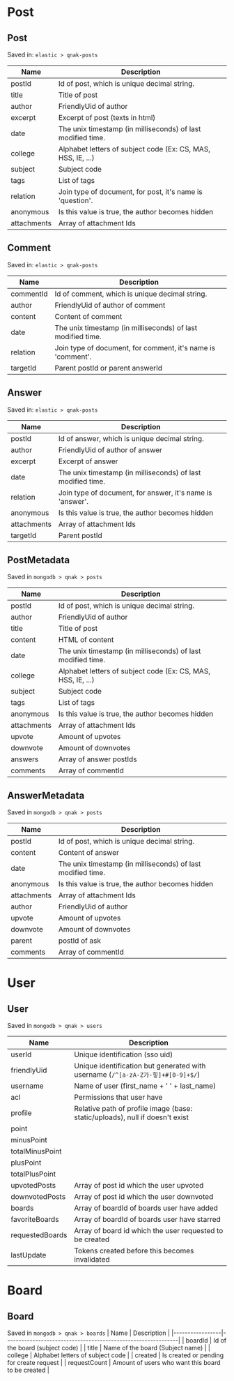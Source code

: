 # Post
## Post
Saved in: `elastic > qnak-posts`

| Name        | Description                                                  |
|-------------|--------------------------------------------------------------|
| postId      | Id of post, which is unique decimal string.                  |
| title       | Title of post                                                |
| author      | FriendlyUid of author                                        |
| excerpt     | Excerpt of post (texts in html)                              |
| date        | The unix timestamp (in milliseconds) of last modified time.  |
| college     | Alphabet letters of subject code (Ex: CS, MAS, HSS, IE, ...) |
| subject     | Subject code                                                 |
| tags        | List of tags                                                 |
| relation    | Join type of document, for post, it's name is 'question'.    |
| anonymous   | Is this value is true, the author becomes hidden             |
| attachments | Array of attachment Ids                                      |

## Comment
Saved in: `elastic > qnak-posts`

| Name      | Description                                                                     |
|-----------|---------------------------------------------------------------------------------|
| commentId | Id of comment, which is unique decimal string.                                  |
| author    | FriendlyUid of author of comment                                                |
| content   | Content of comment                                                              |
| date      | The unix timestamp (in milliseconds) of last modified time.                     |
| relation  | Join type of document, for comment, it's name is 'comment'.                     |
| targetId  | Parent postId or parent answerId                                                |

## Answer
Saved in: `elastic > qnak-posts`

| Name        | Description                                                  |
|-------------|--------------------------------------------------------------|
| postId      | Id of answer, which is unique decimal string.                |
| author      | FriendlyUid of author of answer                              |
| excerpt     | Excerpt of answer                                            |
| date        | The unix timestamp (in milliseconds) of last modified time.  |
| relation    | Join type of document, for answer, it's name is 'answer'.    |
| anonymous   | Is this value is true, the author becomes hidden             |
| attachments | Array of attachment Ids                                      |
| targetId    | Parent postId                                                |

## PostMetadata
Saved in `mongodb > qnak > posts`

| Name        | Description                                                  |
|-------------|--------------------------------------------------------------|
| postId      | Id of post, which is unique decimal string.                  |
| author      | FriendlyUid of author                                        |
| title       | Title of post                                                |
| content     | HTML of content                                              |
| date        | The unix timestamp (in milliseconds) of last modified time.  |
| college     | Alphabet letters of subject code (Ex: CS, MAS, HSS, IE, ...) |
| subject     | Subject code                                                 |
| tags        | List of tags                                                 |
| anonymous   | Is this value is true, the author becomes hidden             |
| attachments | Array of attachment Ids                                      |
| upvote      | Amount of upvotes                                            |
| downvote    | Amount of downvotes                                          |
| answers     | Array of answer postIds                                      |
| comments    | Array of commentId                                           |

## AnswerMetadata
Saved in `mongodb > qnak > posts`

| Name        | Description                                                  |
|-------------|--------------------------------------------------------------|
| postId      | Id of post, which is unique decimal string.                  |
| content     | Content of answer                                            |
| date        | The unix timestamp (in milliseconds) of last modified time.  |
| anonymous   | Is this value is true, the author becomes hidden             |
| attachments | Array of attachment Ids                                      |
| author      | FriendlyUid of author                                        |
| upvote      | Amount of upvotes                                            |
| downvote    | Amount of downvotes                                          |
| parent      | postId of ask                                                |
| comments    | Array of commentId                                           |

# User
## User
Saved in `mongodb > qnak > users`

| Name            | Description                                                                    |
|-----------------|--------------------------------------------------------------------------------|
| userId          | Unique identification (sso uid)                                                |
| friendlyUid     | Unique identification but generated with username (`/^[a-zA-Z가-힣]+#[0-9]+$/`) |
| username        | Name of user (first_name + ' ' + last_name)                                    |
| acl             | Permissions that user have                                                     |
| profile         | Relative path of profile image (base: static/uploads), null if doesn't exist   |
| point           |                                                                                |
| minusPoint      |                                                                                |
| totalMinusPoint |                                                                                |
| plusPoint       |                                                                                |
| totalPlusPoint  |                                                                                |
| upvotedPosts    | Array of post id which the user upvoted                                        |
| downvotedPosts  | Array of post id which the user downvoted                                      |
| boards          | Array of boardId of boards user have added                                     |
| favoriteBoards  | Array of boardId of boards user have starred                                   |
| requestedBoards | Array of board id which the user requested to be created                       |
| lastUpdate      | Tokens created before this becomes invalidated                                 |

# Board
## Board
Saved in `mongodb > qnak > boards`
| Name            | Description                                                  |
|-----------------|--------------------------------------------------------------|
| boardId         | Id of the board (subject code)                               |
| title           | Name of the board (Subject name)                             |
| college         | Alphabet letters of subject code                             |
| created         | Is created or pending for create request                     |
| requestCount    | Amount of users who want this board to be created            |
